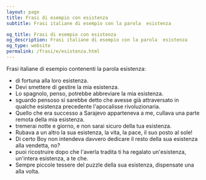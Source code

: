 ```yaml
---
layout: page
title: Frasi di esempio con esistenza 
subtitle: Frasi italiane di esempio con la parola  esistenza

og_title: Frasi di esempio con esistenza 
og_description: Frasi italiane di esempio con la parola  esistenza
og_type: website
permalink: /frasi/e/esistenza.html
---
```


Frasi italiane di esempio contenenti la parola esistenza:


- di fortuna alla loro esistenza.
- Devi smettere di gestire la mia esistenza.
- Lo spagnolo, penso, potrebbe abbreviare la mia esistenza.
- sguardo pensoso si sarebbe detto che avesse già attraversato in qualche esistenza precedente l'apocalisse rivoluzionaria.
- Quello che era successo a Sarajevo apparteneva a me, cullava una parte remota della mia esistenza.
- tremerai notte e giorno, e non sarai sicuro della tua esistenza.
- Rubava a un altro la sua esistenza, la vita, la pace, il suo posto al sole!
- Di certo Boy non intendeva davvero dedicare il resto della sua esistenza alla vendetta, no?
- puoi ricostruire dopo che l'averla tradita ti ha regalato un'esistenza, un'intera esistenza, a te che.
- Sempre piccole tessere del puzzle della sua esistenza, dispensate una alla volta.
